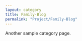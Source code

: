```yaml
---
layout: category
title: Family-Blog
permalink: "Project/Family-Blog"
---
```


Another sample category page.
